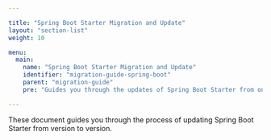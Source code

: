 ```yaml
---

title: "Spring Boot Starter Migration and Update"
layout: "section-list"
weight: 10

menu:
  main:
    name: "Spring Boot Starter Migration and Update"
    identifier: "migration-guide-spring-boot"
    parent: "migration-guide"
    pre: "Guides you through the updates of Spring Boot Starter from one version to another."

---
```


These document guides you through the process of updating Spring Boot Starter from version to version.